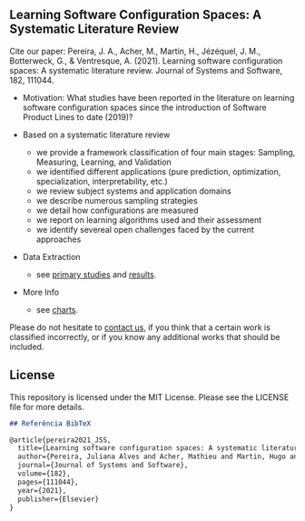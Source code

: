 ## Learning Software Configuration Spaces: A Systematic Literature Review

Cite our paper: Pereira, J. A., Acher, M., Martin, H., Jézéquel, J. M., Botterweck, G., & Ventresque, A. (2021). Learning software configuration spaces: A systematic literature review. Journal of Systems and Software, 182, 111044.


* Motivation: What studies have been reported in the literature on learning software configuration spaces since the introduction of Software Product Lines to date (2019)? 
 * Based on a systematic literature review
   * we provide a framework classification of four main stages: Sampling, Measuring, Learning, and Validation
   * we identified different applications (pure prediction, optimization, specialization, interpretability, etc.)
   * we review subject systems and application domains 
   * we describe numerous sampling strategies 
   * we detail how configurations are measured 
   * we report on learning algorithms used and their assessment 
   * we identify severeal open challenges faced by the current approaches

* Data Extraction
  * see [primary studies](https://github.com/VaryVary/ML-configurable-SLR/blob/master/primary-studies.xlsx) and [results](https://github.com/VaryVary/ML-configurable-SLR/blob/master/results.xlsx).

* More Info
  * see [charts](https://github.com/VaryVary/ML-configurable-SLR/tree/master/charts).
  
Please do not hesitate to [contact us](mailto:juliana.alves-pereira@irisa.fr?subject=[GitHub:SLR]%20Learning%20Configuration%20Spaces), if you think that a certain work is classified incorrectly, or if you know any additional works that should be included.


## License

This repository is licensed under the MIT License. Please see the LICENSE file for more details.

```markdown
## Referência BibTeX

@article{pereira2021_JSS,
  title={Learning software configuration spaces: A systematic literature review},
  author={Pereira, Juliana Alves and Acher, Mathieu and Martin, Hugo and J{\'e}z{\'e}quel, Jean-Marc and Botterweck, Goetz and Ventresque, Anthony},
  journal={Journal of Systems and Software},
  volume={182},
  pages={111044},
  year={2021},
  publisher={Elsevier}
}


